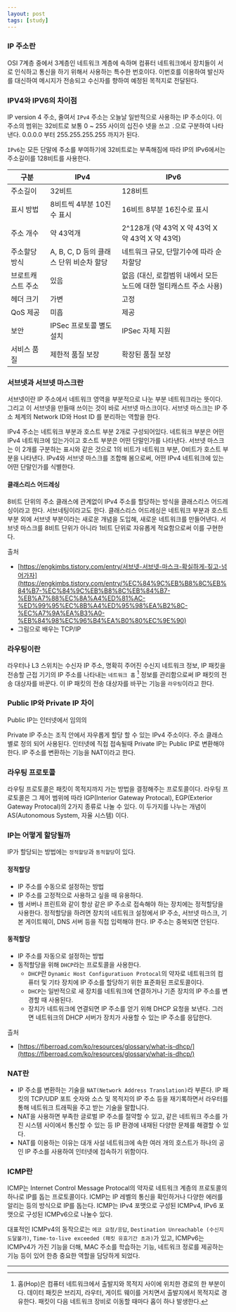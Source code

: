 ```yaml
---
layout: post
tags: [study]
---
```


### IP 주소란

OSI 7계층 중에서 3계층인 네트워크 계층에 속하며 컴퓨터 네트워크에서 장치들이 서로 인식하고 통신을 하기 위해서 사용하는 특수한 번호이다. 이번호를 이용하여 발신자를 대신하여 메시지가 전송되고 수신자를 향하여 예정된 목적지로 전달된다.

### IPV4와 IPV6의 차이점

IP version 4 주소, 줄여서 `IPv4` 주소는 오늘날 일반적으로 사용하는 IP 주소이다. 이 주소의 범위는 32비트로 보통 0 ~ 255 사이의 십진수 넷을 쓰고 `.`으로 구분하여 나타낸다. 0.0.0.0 부터 255.255.255.255 까지가 된다.

`IPv6`는 모든 단말에 주소를 부여하기에 32비트로는 부족해짐에 따라 IP의 IPv6에서는 주소길이를 128비트를 사용한다.

| 구분              | IPv4                                    | IPv6                                                               |
| ----------------- | --------------------------------------- | ------------------------------------------------------------------ |
| 주소길이          | 32비트                                  | 128비트                                                            |
| 표시 방법         | 8비트씩 4부분 10진수 표시               | 16비트 8부분 16진수로 표시                                         |
| 주소 개수         | 약 43억개                               | 2^128개 (약 43억 X 약 43억 X 약 43억 X 약 43억)                    |
| 주소할당 방식     | A, B, C, D 등의 클래스 단위 비순차 할당 | 네트워크 규모, 단말기수에 따라 순차할당                            |
| 브로트캐스트 주소 | 있음                                    | 없음 (대신, 로컬범위 내에서 모든 노드에 대한 멀티캐스트 주소 사용) |
| 헤더 크기         | 가변                                    | 고정                                                               |
| QoS 제공          | 미흡                                    | 제공                                                               |
| 보안              | IPSec 프로토콜 별도 설치                | IPSec 자체 지원                                                    |
| 서비스 품질       | 제한적 품질 보장                        | 확장된 품질 보장                                                   |

### 서브넷과 서브넷 마스크란

서브넷이란 IP 주소에서 네트워크 영역을 부분적으로 나눈 부분 네트워크라는 뜻이다. 그리고 이 서브넷을 만들때 쓰이는 것이 바로 서브넷 마스크이다. 서브넷 마스크는 IP 주소 체계의 Network ID와 Host ID 를 분리하는 역할을 한다.

IPv4 주소는 네트워크 부분과 호스트 부분 2개로 구성되어있다. 네트워크 부분은 어떤 IPv4 네트워크에 있는가이고 호스트 부분은 어떤 단말인가를 나타낸다. 서브넷 마스크는 이 2개를 구분하는 표시와 같은 것으로 1의 비트가 네트워크 부분, 0비트가 호스트 부분을 나타낸다. IPv4와 서브넷 마스크를 조합해 봄으로써, 어떤 IPv4 네트워크에 있는 어떤 단말인가를 식별한다.

#### 클래스리스 어드레싱

8비트 단위의 주소 클래스에 관계없이 IPv4 주소를 할당하는 방식을 클래스리스 어드레싱이라고 한다. 서브네팅이라고도 한다. 클래스리스 어드레싱은 네트워크 부분과 호스트 부분 외에 서브넷 부분이라는 새로운 개념을 도입해, 새로운 네트워크를 만들어낸다. 서브넷 마스크를 8비트 단위가 아니라 1비트 단위로 자유롭게 적요함으로써 이를 구현한다.

출처

- [https://engkimbs.tistory.com/entry/서브넷-서브넷-마스크-확실하게-짚고-넘어가자](https://engkimbs.tistory.com/entry/%EC%84%9C%EB%B8%8C%EB%84%B7-%EC%84%9C%EB%B8%8C%EB%84%B7-%EB%A7%88%EC%8A%A4%ED%81%AC-%ED%99%95%EC%8B%A4%ED%95%98%EA%B2%8C-%EC%A7%9A%EA%B3%A0-%EB%84%98%EC%96%B4%EA%B0%80%EC%9E%90)
- 그림으로 배우는 TCP/IP

### 라우팅이란

라우터나 L3 스위치는 수신자 IP 주소, 명확히 주어진 수신지 네트워크 정보, IP 패킷을 전송할 근접 기기의 IP 주소를 나타내는 `네트워크 홉` [^1] 정보를 관리함으로써 IP 패킷의 전송 대상자를 바꾼다. 이 IP 패킷의 전송 대상자를 바꾸는 기능을 `라우팅`이라고 한다.

### Public IP와 Private IP 차이

Public IP는 인터넷에서 임의의

Private IP 주소는 조직 안에서 자우롭게 할당 할 수 있는 IPv4 주소이다. 주소 클래스별로 정의 되어 사용된다. 인터넷에 직접 접속될때 Private IP는 Public IP로 변환해야 한다. IP 주소를 변환하는 기능을 NAT이라고 한다.

### 라우팅 프로토콜

라우팅 프로토콜은 패킷이 목적지까지 가는 방법을 결정해주는 프로토콜이다. 라우팅 프로토콜은 그 제어 범위에 따라 IGP(Interior Gateway Protocal), EGP(Exterior Gateway Protocal)의 2가지 종류로 나눌 수 있다. 이 두가지를 나누는 개념이 AS(Autonomous System, 자율 시스템) 이다.

### IP는 어떻게 할당될까

IP가 할당되는 방법에는 `정적할당`과 `동적할당`이 있다.

#### 정적할당

- IP 주소를 수동으로 설정하는 방법
- IP 주소를 고정적으로 사용하고 싶을 때 유용하다.
- 웹 서버나 프린트와 같이 항상 같은 IP 주소로 접속해야 하는 장치에는 정적할당을 사용한다. 정적할당을 하려면 장치의 네트워크 설정에서 IP 주소, 서브넷 마스크, 기본 게이트웨이, DNS 서버 등을 직접 입력해야 한다. IP 주소는 중복되면 안된다.

#### 동적할당

- IP 주소를 자동으로 설정하는 방법
- 동적할당을 위해 `DHCP`라는 프로토콜을 사용한다.
  - `DHCP`란 `Dynamic Host Configuratiuon Protocal`의 약자로 네트워크의 컴퓨터 및 기타 장치에 IP 주소를 할당하기 위한 표준화된 프로토콜이다.
  - `DHCP`는 일반적으로 새 장치를 네트워크에 연결하거나 기존 장치의 IP 주소를 변경할 때 사용된다. 
  - 장치가 네트워크에 연결되면 IP 주소를 얻기 위해 DHCP 요청을 보낸다. 그러면 네트워크의 DHCP 서버가 장치가 사용할 수 있는 IP 주소를 응답한다.

츨처

- [https://fiberroad.com/ko/resources/glossary/what-is-dhcp/](https://fiberroad.com/ko/resources/glossary/what-is-dhcp/)

### NAT란

- IP 주소를 변환하는 기술을 `NAT(Network Address Translation)`라 부른다. IP 패킷의 TCP/UDP 포트 숫자와 소스 및 목적지의 IP 주소 등을 재기록하면서 라우터를 통해 네트워크 트래픽을 주고 받는 기술을 말합니다.
- NAT을 사용하면 부족한 글로벌 IP 주소를 절약할 수 있고, 같은 네트워크 주소를 가진 시스템 사이에서 통신할 수 있는 등 IP 환경에 내재된 다양한 문제를 해결할 수 있다.
- NAT를 이용하는 이유는 대개 사설 네트워크에 속한 여러 개의 호스트가 하나의 공인 IP 주소를 사용하여 인터넷에 접속하기 위함이다.

### ICMP란

ICMP는 Internet Control Message Protocal의 약자로 네트워크 계층의 프로토콜의 하나로 IP를 돕는 프로토콜이다. ICMP는 IP 레벨의 통신을 확인하거나 다양한 에러를 알리는 등의 방식으로 IP를 돕는다. ICMP는 IPv4 포맷으로 구성된 ICMPv4, IPv6 포맷으로 구성된 ICMPv6으로 나눌수 있다.

대표적인 ICMPv4의 동작으로는 `에코 요청/응답`, `Destination Unreachable (수신지 도달불가)`, `Time-to-live exceeded (패킷 유효기간 초과)`가 있고, ICMPv6는 ICMPv4가 가진 기능을 더해, MAC 주소를 학습하는 기능, 네트워크 정로를 제공하는 기능 등이 있어 한층 중요한 역할을 담당하게 되었다.

---
[^1]: 홉(Hop)은 컴퓨터 네트워크에서 출발지와 목적지 사이에 위치한 경로의 한 부분이다. 데이터 패킷은 브리지, 라우터, 게이트 웨이를 거치면서 출발지에서 목적지로 경유한다. 패킷이 다음 네트워크 장비로 이동할 때마다 홉이 하나 발생한다.